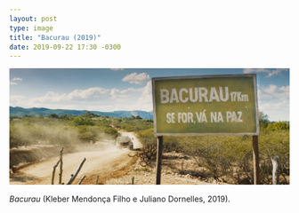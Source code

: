 ```yaml
---
layout: post
type: image
title: "Bacurau (2019)"
date: 2019-09-22 17:30 -0300
---
```

![Persona](/assets/2019/bacurau.jpg)

_Bacurau_ (Kleber Mendonça Filho e Juliano Dornelles, 2019).

